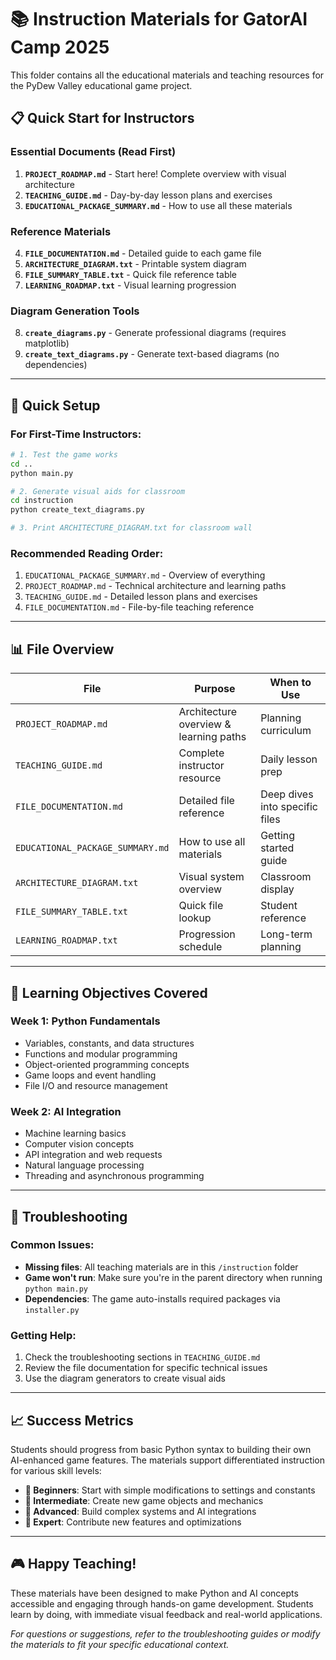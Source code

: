 # 📚 Instruction Materials for GatorAI Camp 2025

This folder contains all the educational materials and teaching resources for the PyDew Valley educational game project.

## 📋 Quick Start for Instructors

### **Essential Documents (Read First)**
1. **`PROJECT_ROADMAP.md`** - Start here! Complete overview with visual architecture
2. **`TEACHING_GUIDE.md`** - Day-by-day lesson plans and exercises
3. **`EDUCATIONAL_PACKAGE_SUMMARY.md`** - How to use all these materials

### **Reference Materials**
4. **`FILE_DOCUMENTATION.md`** - Detailed guide to each game file
5. **`ARCHITECTURE_DIAGRAM.txt`** - Printable system diagram
6. **`FILE_SUMMARY_TABLE.txt`** - Quick file reference table
7. **`LEARNING_ROADMAP.txt`** - Visual learning progression

### **Diagram Generation Tools**
8. **`create_diagrams.py`** - Generate professional diagrams (requires matplotlib)
9. **`create_text_diagrams.py`** - Generate text-based diagrams (no dependencies)

---

## 🚀 Quick Setup

### For First-Time Instructors:
```bash
# 1. Test the game works
cd ..
python main.py

# 2. Generate visual aids for classroom
cd instruction
python create_text_diagrams.py

# 3. Print ARCHITECTURE_DIAGRAM.txt for classroom wall
```

### Recommended Reading Order:
1. `EDUCATIONAL_PACKAGE_SUMMARY.md` - Overview of everything
2. `PROJECT_ROADMAP.md` - Technical architecture and learning paths
3. `TEACHING_GUIDE.md` - Detailed lesson plans and exercises
4. `FILE_DOCUMENTATION.md` - File-by-file teaching reference

---

## 📊 File Overview

| File | Purpose | When to Use |
|------|---------|-------------|
| `PROJECT_ROADMAP.md` | Architecture overview & learning paths | Planning curriculum |
| `TEACHING_GUIDE.md` | Complete instructor resource | Daily lesson prep |
| `FILE_DOCUMENTATION.md` | Detailed file reference | Deep dives into specific files |
| `EDUCATIONAL_PACKAGE_SUMMARY.md` | How to use all materials | Getting started guide |
| `ARCHITECTURE_DIAGRAM.txt` | Visual system overview | Classroom display |
| `FILE_SUMMARY_TABLE.txt` | Quick file lookup | Student reference |
| `LEARNING_ROADMAP.txt` | Progression schedule | Long-term planning |

---

## 🎯 Learning Objectives Covered

### **Week 1: Python Fundamentals**
- Variables, constants, and data structures
- Functions and modular programming
- Object-oriented programming concepts
- Game loops and event handling
- File I/O and resource management

### **Week 2: AI Integration**
- Machine learning basics
- Computer vision concepts
- API integration and web requests
- Natural language processing
- Threading and asynchronous programming

---

## 🔧 Troubleshooting

### **Common Issues:**
- **Missing files**: All teaching materials are in this `/instruction` folder
- **Game won't run**: Make sure you're in the parent directory when running `python main.py`
- **Dependencies**: The game auto-installs required packages via `installer.py`

### **Getting Help:**
1. Check the troubleshooting sections in `TEACHING_GUIDE.md`
2. Review the file documentation for specific technical issues
3. Use the diagram generators to create visual aids

---

## 📈 Success Metrics

Students should progress from basic Python syntax to building their own AI-enhanced game features. The materials support differentiated instruction for various skill levels:

- **🔰 Beginners**: Start with simple modifications to settings and constants
- **🔸 Intermediate**: Create new game objects and mechanics
- **🔶 Advanced**: Build complex systems and AI integrations
- **🚀 Expert**: Contribute new features and optimizations

---

## 🎮 Happy Teaching!

These materials have been designed to make Python and AI concepts accessible and engaging through hands-on game development. Students learn by doing, with immediate visual feedback and real-world applications.

*For questions or suggestions, refer to the troubleshooting guides or modify the materials to fit your specific educational context.*
